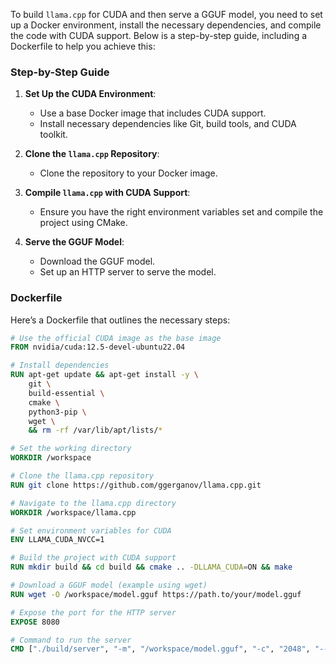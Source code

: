 To build `llama.cpp` for CUDA and then serve a GGUF model, you need to set up a Docker environment, install the necessary dependencies, and compile the code with CUDA support. Below is a step-by-step guide, including a Dockerfile to help you achieve this:

### Step-by-Step Guide

1. **Set Up the CUDA Environment**:
    
    - Use a base Docker image that includes CUDA support.
    - Install necessary dependencies like Git, build tools, and CUDA toolkit.
2. **Clone the `llama.cpp` Repository**:
    
    - Clone the repository to your Docker image.
3. **Compile `llama.cpp` with CUDA Support**:
    
    - Ensure you have the right environment variables set and compile the project using CMake.
4. **Serve the GGUF Model**:
    
    - Download the GGUF model.
    - Set up an HTTP server to serve the model.

### Dockerfile

Here’s a Dockerfile that outlines the necessary steps:

```dockerfile
# Use the official CUDA image as the base image
FROM nvidia/cuda:12.5-devel-ubuntu22.04

# Install dependencies
RUN apt-get update && apt-get install -y \
    git \
    build-essential \
    cmake \
    python3-pip \
    wget \
    && rm -rf /var/lib/apt/lists/*

# Set the working directory
WORKDIR /workspace

# Clone the llama.cpp repository
RUN git clone https://github.com/ggerganov/llama.cpp.git

# Navigate to the llama.cpp directory
WORKDIR /workspace/llama.cpp

# Set environment variables for CUDA
ENV LLAMA_CUDA_NVCC=1

# Build the project with CUDA support
RUN mkdir build && cd build && cmake .. -DLLAMA_CUDA=ON && make

# Download a GGUF model (example using wget)
RUN wget -O /workspace/model.gguf https://path.to/your/model.gguf

# Expose the port for the HTTP server
EXPOSE 8080

# Command to run the server
CMD ["./build/server", "-m", "/workspace/model.gguf", "-c", "2048", "--host", "0.0.0.0", "--port", "8080"]

```